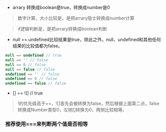 + arrary 转换成boolean是true，转换成number是0

> 数字计算，大小比较是，是把arrary隐士转换成number计算

> if逻辑判断是，是把arrary转换成boolean判断

+ null == undefined比较结果是true，除此之外，null、undefined和其他任何结果的比较值都为false。
```js
null == undefined // true
null == '' // false
null == 0 // false
null == false // false
undefined == '' // false
undefined == 0 // false
undefined == false // false
```
+ [] == ![] // true
> !的优先级高于==，![]首先会被转换为false，然后根据上面第二点，false转换成Number类型0，左侧[]转换为0，两侧比较相等。

### 推荐使用===来判断两个值是否相等
